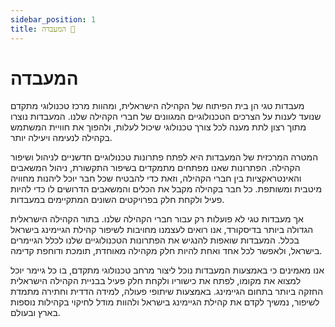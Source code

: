```yaml
---
sidebar_position: 1
title: המעבדה 🧪
---
```

# המעבדה
מעבדות טגי הן בית הפיתוח של הקהילה הישראלית, ומהוות מרכז טכנולוגי מתקדם שנועד לענות על הצרכים הטכנולוגיים המגוונים של חברי הקהילה שלנו. המעבדות נוצרו מתוך רצון לתת מענה לכל צורך טכנולוגי שיכול לעלות, ולהפוך את חוויית המשתמש בקהילה לנעימה ויעילה יותר.

המטרה המרכזית של המעבדות היא לפתח פתרונות טכנולוגיים חדשניים לניהול ושיפור הקהילה. הפתרונות שאנו מפתחים מתמקדים בשיפור התקשורת, ניהול המשאבים והאינטראקציות בין חברי הקהילה, וזאת כדי להבטיח שכל חבר יוכל ליהנות מחוויה מיטבית ומשותפת. כל חבר בקהילה מקבל את הכלים והמשאבים הדרושים לו כדי להיות פעיל ולקחת חלק בפרויקטים השונים המתקיימים במעבדות.

אך מעבדות טגי לא פועלות רק עבור חברי הקהילה שלנו. בתור הקהילה הישראלית הגדולה ביותר בדיסקורד, אנו רואים לעצמנו מחויבות לשיפור קהילת הגיימינג בישראל בכלל. המעבדות שואפות להנגיש את הפתרונות הטכנולוגיים שלנו לכלל הגיימרים בישראל, ולאפשר לכל אחד ואחת להיות חלק מקהילה מאוחדת, תומכת ודוחפת קדימה.

אנו מאמינים כי באמצעות המעבדות נוכל ליצור מרחב טכנולוגי מתקדם, בו כל גיימר יוכל למצוא את מקומו, לפתח את כישוריו ולקחת חלק פעיל בבניית הקהילה הישראלית החזקה ביותר בתחום הגיימינג. באמצעות שיתופי פעולה, למידה הדדית וחתירה מתמדת לשיפור, נמשיך לקדם את קהילת הגיימינג בישראל ולהוות מודל לחיקוי בקהילות נוספות בארץ ובעולם.



